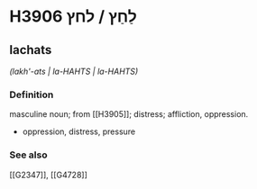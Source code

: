 # H3906 לַחַץ / לחץ

## lachats

_(lakh'-ats | la-HAHTS | la-HAHTS)_

### Definition

masculine noun; from [[H3905]]; distress; affliction, oppression.

- oppression, distress, pressure
### See also

[[G2347]], [[G4728]]

